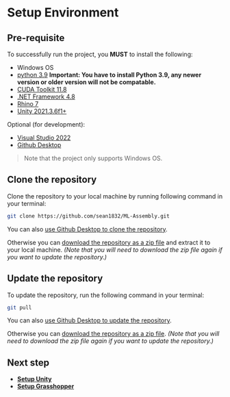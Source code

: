# Setup Environment
## Pre-requisite
To successfully run the project, you **MUST** to install the following:
- Windows OS
- [python 3.9](https://www.python.org/downloads/release/python-3910/) **Important: You have to install Python 3.9, any newer version or older version will not be compatable.**
- [CUDA Toolkit 11.8](https://developer.nvidia.com/cuda-downloads)
- [.NET Framework 4.8](https://dotnet.microsoft.com/download/dotnet-framework/net48)
- [Rhino 7](https://www.rhino3d.com/download/rhino-for-windows/7/latest)
- [Unity 2021.3.6f1+](https://unity3d.com/get-unity/download/archive)

Optional (for development):
- [Visual Studio 2022](https://visualstudio.microsoft.com/downloads/)
- [Github Desktop](https://desktop.github.com/)

> Note that the project only supports Windows OS.

## Clone the repository
Clone the repository to your local machine by running following command in your terminal:
```bash
git clone https://github.com/sean1832/ML-Assembly.git
```
You can also [use Github Desktop to clone the repository](https://docs.github.com/en/desktop/contributing-and-collaborating-using-github-desktop/adding-and-cloning-repositories/cloning-a-repository-from-github-to-github-desktop).

Otherwise you can [download the repository as a zip file](https://github.com/sean1832/ML-Assembly/archive/refs/heads/main.zip) and extract it to your local machine. *(Note that you will need to download the zip file again if you want to update the repository.)*

## Update the repository
To update the repository, run the following command in your terminal:
```bash
git pull
```
You can also [use Github Desktop to update the repository](https://docs.github.com/en/desktop/contributing-and-collaborating-using-github-desktop/keeping-your-local-repository-in-sync-with-github/syncing-your-branch).

Otherwise you can [download the repository as a zip file](https://github.com/sean1832/ML-Assembly/archive/refs/heads/main.zip). *(Note that you will need to download the zip file again if you want to update the repository.)*

## Next step
- [**Setup Unity**](setup_unity.md)
- [**Setup Grasshopper**](setup_grasshopper.md)